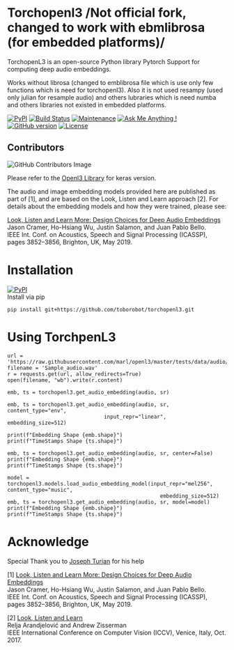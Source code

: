 # Torchopenl3 /Not official fork, changed to work with ebmlibrosa (for embedded platforms)/
TorchopenL3 is an open-source Python library Pytorch Support for computing deep audio embeddings.

Works without librosa (changed to emblibrosa file which is use only few functions which is need for torchopenl3).
Also it is not used resampy (used only julian for resample audio) and others lubraries which is need numba and others libraries not existed in embedded platforms.


[![PyPI](https://img.shields.io/badge/python-3.6%2C%203.7-blue.svg)](https://pypi.python.org/pypi/openl3) [![Build Status](https://travis-ci.org/turian/torchopenl3.png?branch=main)](https://travis-ci.org/turian/torchopenl3) [![Maintenance](https://img.shields.io/badge/Maintained%3F-yes-green.svg)](https://github.com/turian/torchopenl3/pulse) [![Ask Me Anything !](https://img.shields.io/badge/Ask%20me-anything-1abc9c.svg)](https://GitHub.com/turian/torchopenl3) [![GitHub version](https://badge.fury.io/gh/turian%2Ftorchopenl3.svg)](https://github.com/turian/torchopenl3) [![License](https://img.shields.io/badge/License-Apache%202.0-blue.svg)](https://opensource.org/licenses/Apache-2.0)

## Contributors
![GitHub Contributors Image](https://contrib.rocks/image?repo=turian/torchopenl3)

Please refer to the [Openl3 Library](https://github.com/marl/openl3) for keras version.

The audio and image embedding models provided here are published as part of [1], and are based on the Look, Listen and Learn approach [2]. For details about the embedding models and how they were trained, please see:

[Look, Listen and Learn More: Design Choices for Deep Audio Embeddings](http://www.justinsalamon.com/uploads/4/3/9/4/4394963/cramer_looklistenlearnmore_icassp_2019.pdf)<br/>
Jason Cramer, Ho-Hsiang Wu, Justin Salamon, and Juan Pablo Bello.<br/>
IEEE Int. Conf. on Acoustics, Speech and Signal Processing (ICASSP), pages 3852–3856, Brighton, UK, May 2019.


# Installation
[![PyPI](https://img.shields.io/badge/python-3.6%2C%203.7-blue.svg)](https://pypi.python.org/pypi/openl3)  
Install via pip 
```
pip install git+https://github.com/toborobot/torchopenl3.git
```

# Using TorchpenL3
```
url = 'https://raw.githubusercontent.com/marl/openl3/master/tests/data/audio/chirp_44k.wav'
filename = 'Sample_audio.wav'
r = requests.get(url, allow_redirects=True)
open(filename, "wb").write(r.content)

emb, ts = torchopenl3.get_audio_embedding(audio, sr)

emb, ts = torchopenl3.get_audio_embedding(audio, sr, content_type="env",
                               input_repr="linear", embedding_size=512)

print(f"Embedding Shape {emb.shape}")
print(f"TimeStamps Shape {ts.shape}")

emb, ts = torchopenl3.get_audio_embedding(audio, sr, center=False)
print(f"Embedding Shape {emb.shape}")
print(f"TimeStamps Shape {ts.shape}")

model = torchopenl3.models.load_audio_embedding_model(input_repr="mel256", content_type="music",
                                                 embedding_size=512)
emb, ts = torchopenl3.get_audio_embedding(audio, sr, model=model)
print(f"Embedding Shape {emb.shape}")
print(f"TimeStamps Shape {ts.shape}")

```

# Acknowledge
Special Thank you to [Joseph Turian](https://github.com/turain) for his help

[1] [Look, Listen and Learn More: Design Choices for Deep Audio Embeddings](http://www.justinsalamon.com/uploads/4/3/9/4/4394963/cramer\_looklistenlearnmore\_icassp\_2019.pdf)<br/>
Jason Cramer, Ho-Hsiang Wu, Justin Salamon, and Juan Pablo Bello.<br/>
IEEE Int. Conf. on Acoustics, Speech and Signal Processing (ICASSP), pages 3852–3856, Brighton, UK, May 2019.

[2] [Look, Listen and Learn](http://openaccess.thecvf.com/content\_ICCV\_2017/papers/Arandjelovic\_Look\_Listen\_and\_ICCV\_2017\_paper.pdf)<br/>
Relja Arandjelović and Andrew Zisserman<br/>
IEEE International Conference on Computer Vision (ICCV), Venice, Italy, Oct. 2017.
